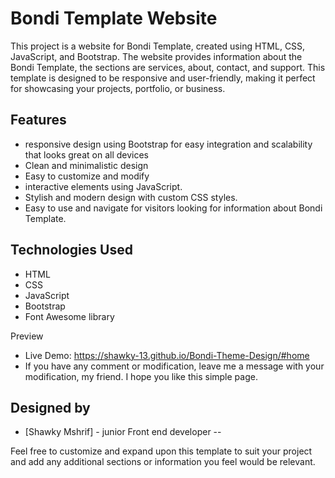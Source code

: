 # Bondi Template Website

This project is a website for Bondi Template, created using HTML, CSS, JavaScript, and Bootstrap. The website provides information about the Bondi Template, the sections are services, about, contact,  and support. This template is designed to be responsive and user-friendly, making it perfect for showcasing your projects, portfolio, or business.

## Features

- responsive design using Bootstrap  for easy integration and scalability that looks great on all devices
-  Clean and minimalistic design
- Easy to customize and modify
- interactive elements using JavaScript.
- Stylish and modern design with custom CSS styles.
- Easy to use and navigate for visitors looking for information about Bondi Template.

## Technologies Used

- HTML
- CSS
- JavaScript
- Bootstrap 
- Font Awesome library

Preview
- Live Demo: https://shawky-13.github.io/Bondi-Theme-Design/#home
- If you have any comment or modification, leave me a message with your modification, my friend. I hope you like this simple page.

## Designed by
- [Shawky Mshrif] - junior Front end developer
--

Feel free to customize and expand upon this template to suit your project and add any additional sections or information you feel would be relevant.
